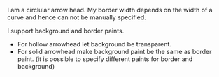 I am a circlular arrow head.
My border width depends on the width of a curve and hence can not be manually specified.

I support background and border paints.
 - For hollow arrowhead let background be transparent.
 - For solid arrowhead make background paint be the same as border paint.
 	(it is possible to specify different paints for border and background)